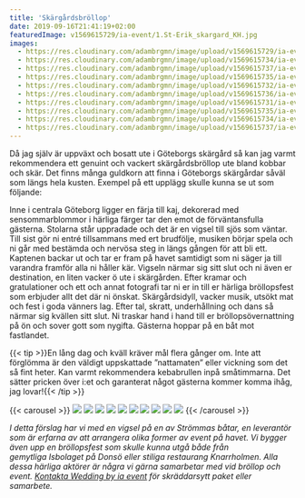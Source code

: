 ```yaml
---
title: 'Skärgårdsbröllop'
date: 2019-09-16T21:41:19+02:00
featuredImage: v1569615729/ia-event/1.St-Erik_skargard_KH.jpg
images:
  - https://res.cloudinary.com/adambrgmn/image/upload/v1569615729/ia-event/1.St-Erik_skargard_KH.jpg
  - https://res.cloudinary.com/adambrgmn/image/upload/v1569615734/ia-event/2.isbolaget-brollop2016-11.jpg
  - https://res.cloudinary.com/adambrgmn/image/upload/v1569615737/ia-event/3.isbolaget-brollop2016-17.jpg
  - https://res.cloudinary.com/adambrgmn/image/upload/v1569615735/ia-event/4.isbolaget_brollop_stordukning_2016-0612.jpg
  - https://res.cloudinary.com/adambrgmn/image/upload/v1569615732/ia-event/5.isbolaget_2016-5.jpg
  - https://res.cloudinary.com/adambrgmn/image/upload/v1569615736/ia-event/6.Bellman_i_ska%CC%88rga%CC%8Ard.jpg
  - https://res.cloudinary.com/adambrgmn/image/upload/v1569615731/ia-event/7.Knarrholmen-fasad.jpg
  - https://res.cloudinary.com/adambrgmn/image/upload/v1569615735/ia-event/8.Knarrholmen-restaurang.jpg
  - https://res.cloudinary.com/adambrgmn/image/upload/v1569615734/ia-event/9.knarrholmens-restaurang-food-2.jpg
  - https://res.cloudinary.com/adambrgmn/image/upload/v1569615737/ia-event/10.knarrholmen-bro%CC%88llop.jpg
---
```


Då jag själv är uppväxt och bosatt ute i Göteborgs skärgård så kan jag varmt
rekommendera ett genuint och vackert skärgårdsbröllop ute bland kobbar och skär.
Det finns många guldkorn att finna i Göteborgs skärgårdar såväl som längs hela
kusten. Exempel på ett upplägg skulle kunna se ut som följande:

Inne i centrala Göteborg ligger en färja till kaj, dekorerad med
sensommarblommor i härliga färger tar den emot de förväntansfulla gästerna.
Stolarna står uppradade och det är en vigsel till sjös som väntar. Till sist gör
ni entré tillsammans med ert brudfölje, musiken börjar spela och ni går med
bestämda och nervösa steg in längs gången för att bli ett. Kaptenen backar ut
och tar er fram på havet samtidigt som ni säger ja till varandra framför alla ni
håller kär. Vigseln närmar sig sitt slut och ni även er destination, en liten
vacker ö ute i skärgården. Efter kramar och gratulationer och ett och annat
fotografi tar ni er in till er härliga bröllopsfest som erbjuder allt det där ni
önskat. Skärgårdsidyll, vacker musik, utsökt mat och fest i goda vänners lag.
Efter tal, skratt, underhållning och dans så närmar sig kvällen sitt slut. Ni
traskar hand i hand till er bröllopsövernattning på ön och sover gott som
nygifta. Gästerna hoppar på en båt mot fastlandet.

{{< tip >}}En lång dag och kväll kräver mål flera gånger om. Inte att förglömma är den väldigt uppskattade ”nattamaten” eller vickning som det så fint heter. Kan varmt rekommendera kebabrullen inpå småtimmarna. Det sätter pricken över i:et och garanterat något gästerna kommer komma ihåg, jag lovar!{{< /tip >}}

{{< carousel >}}
![](https://res.cloudinary.com/adambrgmn/image/upload/f_auto,c_fill,w_400,h_250/v1569615729/ia-event/1.St-Erik_skargard_KH.jpg)
![](https://res.cloudinary.com/adambrgmn/image/upload/f_auto,c_fill,w_400,h_250/v1569615734/ia-event/2.isbolaget-brollop2016-11.jpg)
![](https://res.cloudinary.com/adambrgmn/image/upload/f_auto,c_fill,w_400,h_250/v1569615737/ia-event/3.isbolaget-brollop2016-17.jpg)
![](https://res.cloudinary.com/adambrgmn/image/upload/f_auto,c_fill,w_400,h_250/v1569615735/ia-event/4.isbolaget_brollop_stordukning_2016-0612.jpg)
![](https://res.cloudinary.com/adambrgmn/image/upload/f_auto,c_fill,w_400,h_250/v1569615732/ia-event/5.isbolaget_2016-5.jpg)
![](https://res.cloudinary.com/adambrgmn/image/upload/f_auto,c_fill,w_400,h_250/v1569615736/ia-event/6.Bellman_i_ska%CC%88rga%CC%8Ard.jpg)
![](https://res.cloudinary.com/adambrgmn/image/upload/f_auto,c_fill,w_400,h_250/v1569615731/ia-event/7.Knarrholmen-fasad.jpg)
![](https://res.cloudinary.com/adambrgmn/image/upload/f_auto,c_fill,w_400,h_250/v1569615735/ia-event/8.Knarrholmen-restaurang.jpg)
![](https://res.cloudinary.com/adambrgmn/image/upload/f_auto,c_fill,w_400,h_250/v1569615734/ia-event/9.knarrholmens-restaurang-food-2.jpg)
![](https://res.cloudinary.com/adambrgmn/image/upload/f_auto,c_fill,w_400,h_250/v1569615737/ia-event/10.knarrholmen-bro%CC%88llop.jpg)
{{< /carousel >}}

_I detta förslag har vi med en vigsel på en av Strömmas båtar, en leverantör som
är erfarna av att arrangera olika former av event på havet. Vi bygger även upp
en bröllopsfest som skulle kunna utgå både från gemytliga Isbolaget på Donsö
eller stiliga restaurang Knarrholmen. Alla dessa härliga aktörer är några vi
gärna samarbetar med vid bröllop och
event. [Kontakta Wedding by ia event](/kontakt) för skräddarsytt paket eller
samarbete._
